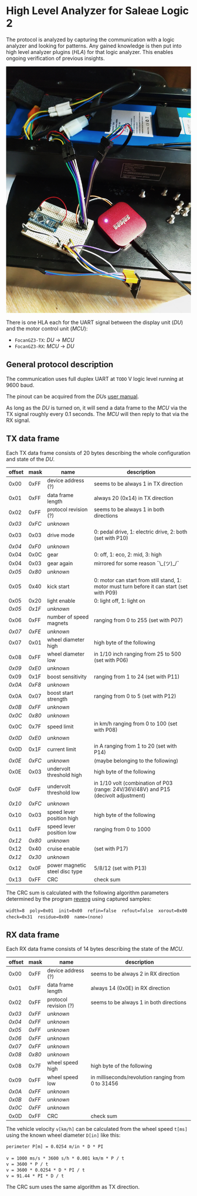 # High Level Analyzer for Saleae Logic 2

The protocol is analyzed by capturing the communication with a logic analyzer and looking for patterns. Any gained knowledge is then put into high level analyzer plugins (*HLA*) for that logic analyzer. This enables ongoing verification of previous insights.

![Schnueffelstueck](./doc/2022-06-10%20schnueffelstueck.jpg)

There is one HLA each for the UART signal between the display unit (*DU*) and the motor control unit (*MCU*):

* `FocanGZ3-TX`: *DU* -> *MCU*
* `FocanGZ3-RX`: *MCU* -> *DU*

## General protocol description

The communication uses full duplex UART at `TODO` V logic level running at 9600 baud.

The pinout can be acquired from the *DU*s [user manual](./doc/2022-06-29%20Focan%20GZ-3%20user%20manual.pdf).

As long as the *DU* is turned on, it will send a data frame to the *MCU* via the TX signal roughly every 0.1 seconds. The *MCU* will then reply to that via the RX signal.

## TX data frame

Each TX data frame consists of 20 bytes describing the whole configuration and state of the *DU*.

| offset | mask | name | description |
| --- | --- | --- | --- |
| 0x00 | 0xFF | device address (?) | seems to be always 1 in TX direction |
| 0x01 | 0xFF | data frame length | always 20  (0x14) in TX direction |
| 0x02 | 0xFF | protocol revision (?) | seems to be always 1 in both directions |
| *0x03* | *0xFC* | *unknown* |  |
| 0x03 | 0x03 | drive mode | 0: pedal drive, 1: electric drive, 2: both (set with P10) |
| *0x04* | *0xF0* | *unknown* |  |
| 0x04 | 0x0C | gear | 0: off, 1: eco, 2: mid, 3: high |
| 0x04 | 0x03 | gear again | mirrored for some reason ¯\\\_(ツ)\_/¯ |
| *0x05* | *0x80* | *unknown* |  |
| 0x05 | 0x40 | kick start | 0: motor can start from still stand, 1: motor must turn before it can start (set with P09) |
| 0x05 | 0x20 | light enable | 0: light off, 1: light on |
| *0x05* | *0x1F* | *unknown* |  |
| 0x06 | 0xFF | number of speed magnets | ranging from 0 to 255 (set with P07) |
| *0x07* | *0xFE* | *unknown* |  |
| 0x07 | 0x01 | wheel diameter high | high byte of the following |
| 0x08 | 0xFF | wheel diameter low | in 1/10 inch ranging from 25 to 500 (set with P06) |
| *0x09* | *0xE0* | *unknown* |  |
| 0x09 | 0x1F | boost sensitivity | ranging from 1 to 24 (set with P11) |
| *0x0A* | *0xF8* | *unknown* |  |
| 0x0A | 0x07 | boost start strength | ranging from 0 to 5 (set with P12) |
| *0x0B* | *0xFF* | *unknown* |  |
| *0x0C* | *0x80* | *unknown* |  |
| 0x0C | 0x7F | speed limit | in km/h ranging from 0 to 100 (set with P08) |
| *0x0D* | *0xE0* | *unknown* |  |
| 0x0D | 0x1F | current limit | in A ranging from 1 to 20 (set with P14) |
| *0x0E* | *0xFC* | *unknown* | (maybe belonging to the following) |
| 0x0E | 0x03 | undervolt threshold high | high byte of the following |
| 0x0F | 0xFF | undervolt threshold low | in 1/10 volt (combination of P03 (range: 24V/36V/48V) and P15 (decivolt adjustment) |
| *0x10* | *0xFC* | *unknown* |  |
| 0x10 | 0x03 | speed lever position high | high byte of the following |
| 0x11 | 0xFF | speed lever position low | ranging from 0 to 1000 |
| *0x12* | *0x80* | *unknown* |  |
| 0x12 | 0x40 | cruise enable | (set with P17) |
| *0x12* | *0x30* | *unknown* |  |
| 0x12 | 0x0F | power magnetic steel disc type | 5/8/12 (set with P13) |
| 0x13 | 0xFF | CRC | check sum |

The CRC sum is calculated with the following algorithm parameters determined by the program [reveng](https://reveng.sourceforge.io/readme.htm) using captured samples:

`width=8  poly=0x01  init=0x00  refin=false  refout=false  xorout=0x00  check=0x31  residue=0x00  name=(none)`

## RX data frame

Each RX data frame consists of 14 bytes describing the state of the *MCU*.

| offset | mask | name | description |
| --- | --- | --- | --- |
| 0x00 | 0xFF | device address (?) | seems to be always 2 in RX direction |
| 0x01 | 0xFF | data frame length | always 14 (0x0E) in RX direction |
| 0x02 | 0xFF | protocol revision (?) | seems to be always 1 in both directions |
| *0x03* | *0xFF* | *unknown* |  |
| *0x04* | *0xFF* | *unknown* |  |
| *0x05* | *0xFF* | *unknown* |  |
| *0x06* | *0xFF* | *unknown* |  |
| *0x07* | *0xFF* | *unknown* |  |
| *0x08* | *0x80* | *unknown* |  |
| 0x08 | 0x7F | wheel speed high | high byte of the following |
| 0x09 | 0xFF | wheel speed low | in milliseconds/revolution ranging from 0 to 31456 |
| *0x0A* | *0xFF* | *unknown* |  |
| *0x0B* | *0xFF* | *unknown* |  |
| *0x0C* | *0xFF* | *unknown* |  |
| 0x0D | 0xFF | CRC | check sum |

The vehicle velocity `v[km/h]` can be calculated from the wheel speed `t[ms]` using the known wheel diameter `D[in]` like this:

```
perimeter P[m] = 0.0254 m/in * D * PI

v = 1000 ms/s * 3600 s/h * 0.001 km/m * P / t
v = 3600 * P / t
v = 3600 * 0.0254 * D * PI / t
v = 91.44 * PI * D / t
```

The CRC sum uses the same algorithm as TX direction.
